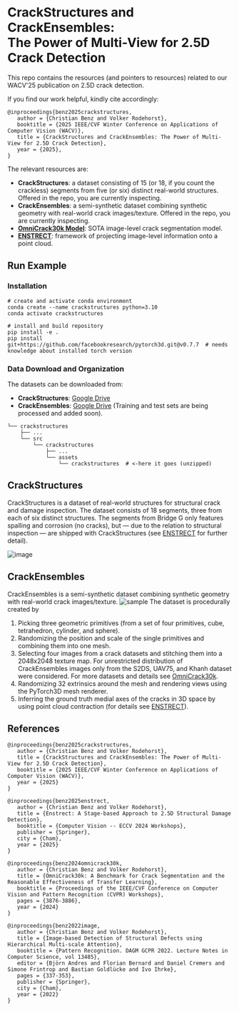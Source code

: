 # CrackStructures and CrackEnsembles: <br>The Power of Multi-View for 2.5D Crack Detection

This repo contains the resources (and pointers to resources) related to our WACV'25 publication on 2.5D crack detection.

If you find our work helpful, kindly cite accordingly:
```
@inproceedings{benz2025crackstructures,
   author = {Christian Benz and Volker Rodehorst},
   booktitle = {2025 IEEE/CVF Winter Conference on Applications of Computer Vision (WACV)},
   title = {CrackStructures and CrackEnsembles: The Power of Multi-View for 2.5D Crack Detection},
   year = {2025},
}
```
The relevant resources are:
- **CrackStructures**: a dataset consisting of 15 (or 18, if you count the crackless) segments from five (or six) distinct real-world structures. Offered in the repo, you are currently inspecting.
- **CrackEnsembles**: a semi-synthetic dataset combining synthetic geometry with real-world crack images/texture. Offered in the repo, you are currently inspecting.
- **[OmniCrack30k Model](https://github.com/ben-z-original/omnicrack30k)**: SOTA image-level crack segmentation model.
- **[ENSTRECT](https://github.com/ben-z-original/enstrect)**: framework of projecting image-level information onto a point cloud.

## Run Example

### Installation
```
# create and activate conda environment
conda create --name crackstructures python=3.10
conda activate crackstructures

# install and build repository
pip install -e .
pip install git+https://github.com/facebookresearch/pytorch3d.git@v0.7.7  # needs knowledge about installed torch version
```
### Data Download and Organization
The datasets can be downloaded from:
- **CrackStructures**: [Google Drive](https://drive.google.com/file/d/1-zlLnlnHSvTrb69HQbATb7LrAAu4v5kc/view?usp=drive_link)
- **CrackEnsembles**: [Google Drive](https://drive.google.com/file/d/13_-0uF0inOyw4iemlpop-O0iISid0o8e/view?usp=sharing) (Training and test sets are being processed and added soon).

```
└── crackstructures
    ├── ...
    └── src
        └── crackstructures
            ├── ...
            └── assets
                └── crackstructures  # <-here it goes (unzipped)
```


## CrackStructures
CrackStructures is a dataset of real-world structures for structural crack and damage inspection.
The dataset consists of 18 segments, three from each of six distinct structures. The segments from Bridge G only features spalling and corrosion (no cracks), but — due to the relation to structural inspection — are shipped with CrackStructures (see [ENSTRECT](https://github.com/ben-z-original/enstrect) for further detail).

![image](https://github.com/user-attachments/assets/4e8bcf4e-6cb5-45be-9228-5b7e53367b91)

<!--### Download
The CrackStructures dataset can be downloaded from [Google Drive](https://drive.google.com/file/d/1-zlLnlnHSvTrb69HQbATb7LrAAu4v5kc/view?usp=drive_link)

- by running from the repository's root directory:
  ```bash
  pip install .
  python -m crackstructures.download
  ```
  -->

## CrackEnsembles
CrackEnsembles is a semi-synthetic dataset combining synthetic geometry with real-world crack images/texture.
![sample](https://github.com/user-attachments/assets/bd44b1db-f6e2-4231-b3f4-8070b736e2fb)
The dataset is procedurally created by
1. Picking three geometric primitives (from a set of four primitives, cube, tetrahedron, cylinder, and sphere).
2. Randomizing the position and scale of the single primitives and combining them into one mesh.
3. Selecting four images from a crack datasets and stitching them into a 2048x2048 texture map. For unrestricted distribution of CrackEnsembles images only from the S2DS, UAV75, and Khanh dataset were considered. For more datasets and details see [OmniCrack30k](https://github.com/ben-z-original/omnicrack30k).
4. Randomizing 32 extrinsics around the mesh and rendering views using the PyTorch3D mesh renderer.
5. Inferring the ground truth medial axes of the cracks in 3D space by using point cloud contraction (for details see [ENSTRECT](https://github.com/ben-z-original/enstrect)).



## References
```
@inproceedings{benz2025crackstructures,
   author = {Christian Benz and Volker Rodehorst},
   title = {CrackStructures and CrackEnsembles: The Power of Multi-View for 2.5D Crack Detection},
   booktitle = {2025 IEEE/CVF Winter Conference on Applications of Computer Vision (WACV)},
   year = {2025}
}

@inproceedings{benz2025enstrect,
   author = {Christian Benz and Volker Rodehorst},
   title = {Enstrect: A Stage-based Approach to 2.5D Structural Damage Detection},
   booktitle = {Computer Vision -- ECCV 2024 Workshops},
   publisher = {Springer},
   city = {Cham},
   year = {2025}
}

@inproceedings{benz2024omnicrack30k,
   author = {Christian Benz and Volker Rodehorst},
   title = {OmniCrack30k: A Benchmark for Crack Segmentation and the Reasonable Effectiveness of Transfer Learning},
   booktitle = {Proceedings of the IEEE/CVF Conference on Computer Vision and Pattern Recognition (CVPR) Workshops},
   pages = {3876-3886},
   year = {2024}
}

@inproceedings{benz2022image,
   author = {Christian Benz and Volker Rodehorst},
   title = {Image-based Detection of Structural Defects using Hierarchical Multi-scale Attention},
   booktitle = {Pattern Recognition. DAGM GCPR 2022. Lecture Notes in Computer Science, vol 13485},
   editor = {Björn Andres and Florian Bernard and Daniel Cremers and Simone Frintrop and Bastian Goldlücke and Ivo Ihrke},
   pages = {337-353},
   publisher = {Springer},
   city = {Cham},
   year = {2022}
}
